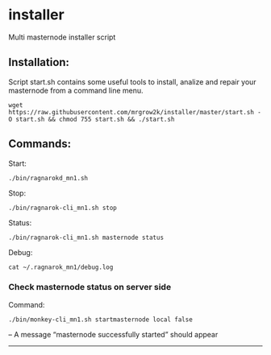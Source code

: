 # installer
 Multi masternode installer script

## Installation:
Script start.sh contains some useful tools to install, analize and repair your masternode from a command line menu.
```
wget https://raw.githubusercontent.com/mrgrow2k/installer/master/start.sh -O start.sh && chmod 755 start.sh && ./start.sh
```

## Commands:
Start: 	
```
./bin/ragnarokd_mn1.sh
```
Stop:	
```
./bin/ragnarok-cli_mn1.sh stop
```
Status:	
```
./bin/ragnarok-cli_mn1.sh masternode status
```
Debug:	
```
cat ~/.ragnarok_mn1/debug.log
```
### Check masternode status on server side
Command:
```
./bin/monkey-cli_mn1.sh startmasternode local false
```
– A message “masternode successfully started” should appear
***
